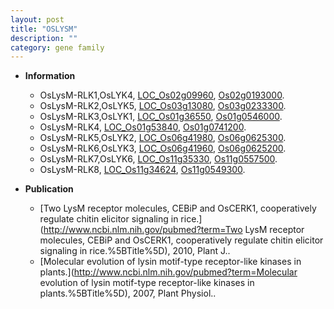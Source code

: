 ```yaml
---
layout: post
title: "OSLYSM"
description: ""
category: gene family
---
```


* **Information**  
    + OsLysM-RLK1,OsLYK4, [LOC_Os02g09960](http://rice.uga.edu/cgi-bin/ORF_infopage.cgi?orf=LOC_Os02g09960), [Os02g0193000](https://rapdb.dna.affrc.go.jp/locus/?name=Os02g0193000).
    + OsLysM-RLK2,OsLYK5, [LOC_Os03g13080](http://rice.uga.edu/cgi-bin/ORF_infopage.cgi?orf=LOC_Os03g13080), [Os03g0233300](https://rapdb.dna.affrc.go.jp/locus/?name=Os03g0233300).
    + OsLysM-RLK3,OsLYK1, [LOC_Os01g36550](http://rice.uga.edu/cgi-bin/ORF_infopage.cgi?orf=LOC_Os01g36550), [Os01g0546000](https://rapdb.dna.affrc.go.jp/locus/?name=Os01g0546000).
    + OsLysM-RLK4, [LOC_Os01g53840](http://rice.uga.edu/cgi-bin/ORF_infopage.cgi?orf=LOC_Os01g53840), [Os01g0741200](https://rapdb.dna.affrc.go.jp/locus/?name=Os01g0741200).
    + OsLysM-RLK5,OsLYK2, [LOC_Os06g41980](http://rice.uga.edu/cgi-bin/ORF_infopage.cgi?orf=LOC_Os06g41980), [Os06g0625300](https://rapdb.dna.affrc.go.jp/locus/?name=Os06g0625300).
    + OsLysM-RLK6,OsLYK3, [LOC_Os06g41960](http://rice.uga.edu/cgi-bin/ORF_infopage.cgi?orf=LOC_Os06g41960), [Os06g0625200](https://rapdb.dna.affrc.go.jp/locus/?name=Os06g0625200).
    + OsLysM-RLK7,OsLYK6, [LOC_Os11g35330](http://rice.uga.edu/cgi-bin/ORF_infopage.cgi?orf=LOC_Os11g35330), [Os11g0557500](https://rapdb.dna.affrc.go.jp/locus/?name=Os11g0557500).
    + OsLysM-RLK8, [LOC_Os11g34624](http://rice.uga.edu/cgi-bin/ORF_infopage.cgi?orf=LOC_Os11g34624), [Os11g0549300](https://rapdb.dna.affrc.go.jp/locus/?name=Os11g0549300).

* **Publication**  
    + [Two LysM receptor molecules, CEBiP and OsCERK1, cooperatively regulate chitin elicitor signaling in rice.](http://www.ncbi.nlm.nih.gov/pubmed?term=Two LysM receptor molecules, CEBiP and OsCERK1, cooperatively regulate chitin elicitor signaling in rice.%5BTitle%5D), 2010, Plant J..
    + [Molecular evolution of lysin motif-type receptor-like kinases in plants.](http://www.ncbi.nlm.nih.gov/pubmed?term=Molecular evolution of lysin motif-type receptor-like kinases in plants.%5BTitle%5D), 2007, Plant Physiol..


